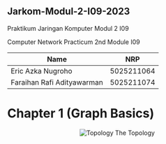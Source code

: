 ## Jarkom-Modul-2-I09-2023
<p>Praktikum Jaringan Komputer Modul 2 I09</p>
<p>Computer Network Practicum 2nd Module I09</p>

| Name                        | NRP        |
|-----------------------------|------------|
|Eric Azka Nugroho            | 5025211064 |
|Faraihan Rafi Adityawarman   | 5025211074 |

<h1>Chapter 1 (Graph Basics)</h1>
<p align="center">
    <img src="https://media.discordapp.net/attachments/1153305482438660178/1161148310103539772/topology.png?ex=65373ea2&is=6524c9a2&hm=5b98cac97d825e2ebacdc282577c25980882e565ec4a03d5c499b39f9b359797&=&width=947&height=663" alt="Topology">
    The Topology
</p>